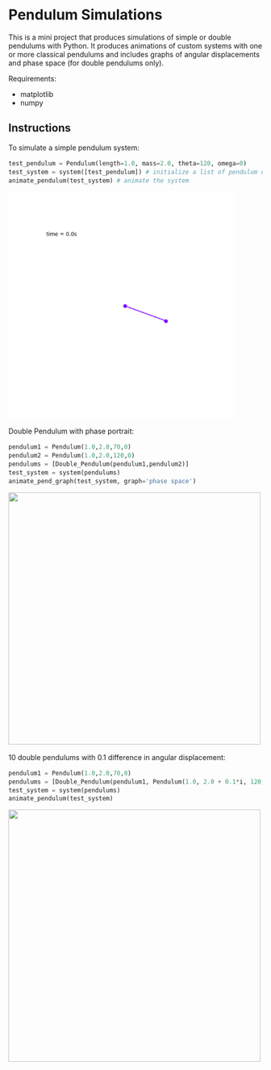 # Pendulum Simulations

This is a mini project that produces simulations of simple or double pendulums with Python. It produces animations of custom systems with one or more classical pendulums and includes graphs of angular displacements and phase space (for double pendulums only).



Requirements:
- matplotlib
- numpy

## Instructions
To simulate a simple pendulum system:

```python
test_pendulum = Pendulum(length=1.0, mass=2.0, theta=120, omega=0) 
test_system = system([test_pendulum]) # initialize a list of pendulum objects in a system
animate_pendulum(test_system) # animate the system
```
<img src="_tests/animation.gif" width=450 height=450 />

Double Pendulum with phase portrait:

```python
pendulum1 = Pendulum(1.0,2.0,70,0)
pendulum2 = Pendulum(1.0,2.0,120,0)
pendulums = [Double_Pendulum(pendulum1,pendulum2)]
test_system = system(pendulums)
animate_pend_graph(test_system, graph='phase space')
```
<img src="_tests/graph_animation.gif" width=500 height=500 />

10 double pendulums with 0.1 difference in angular displacement:

```python
pendulum1 = Pendulum(1.0,2.0,70,0)
pendulums = [Double_Pendulum(pendulum1, Pendulum(1.0, 2.0 + 0.1*i, 120, 0)) for i in range(10)]
test_system = system(pendulums)
animate_pendulum(test_system)
```
<img src="_tests/double_animation.gif" width=500 height=500 />
